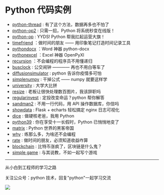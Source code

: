 # Python 代码实例

- [python-thread](https://github.com/JustDoPython/python-examples/tree/master/taiyangxue/python-thread) : 有了这个方法，数据再多也不怕了
- [python-op2](https://github.com/JustDoPython/python-examples/tree/master/taiyangxue/python-op2) : 只需一招，Python 将系统秒变在线版！
- [python-op](https://github.com/JustDoPython/python-examples/tree/master/taiyangxue/python-op) : YYDS! Python 帮我扛起运营大旗！
- [timefriend](https://github.com/JustDoPython/python-examples/tree/master/taiyangxue/timefriend) ：做时间的朋友 —— 用印象笔记打造时间记录工具
- [pythondocx](https://github.com/JustDoPython/python-examples/tree/master/taiyangxue/pythondocx) ：Word 神器 python-docx
- [pythonexcel](https://github.com/JustDoPython/python-examples/tree/master/taiyangxue/pythonxlsx) ：Excel 神器 OpenPyXl
- [recursion](https://github.com/JustDoPython/python-examples/tree/master/taiyangxue/recursion) ：不会编程的程序员不用懂递归
- [busclock](https://github.com/JustDoPython/python-examples/tree/master/taiyangxue/busclock) : 公交闹钟 ———— 再也不用白等车了
- [diffusionsimulator](https://github.com/JustDoPython/python-examples/tree/master/taiyangxue/diffusionsimulator) : python 告诉你疫情多可怕
- [simplenumpy](https://github.com/JustDoPython/python-examples/tree/master/taiyangxue/simplenumpy) : 干掉公式 —— numpy 就要这样学
- [university](https://github.com/JustDoPython/python-examples/tree/master/taiyangxue/university) : 大学大比拼
- [resize](https://github.com/JustDoPython/python-examples/tree/master/taiyangxue/resize) : 老板让很快处理数百图片，我该辞职吗
- [regularinvest](https://github.com/JustDoPython/python-examples/tree/master/taiyangxue/regular_invest) : 定投改变命运？python 帮你解答
- [sandman2](https://github.com/JustDoPython/python-examples/tree/master/taiyangxue/sandman2) : 不用一行代码，用 API 操作数据库，你信吗
- [showdata](https://github.com/JustDoPython/python-examples/tree/master/taiyangxue/showdata) : Flask + echarts 轻松搞定 nginx 日志可视化
- [dice](https://github.com/JustDoPython/python-examples/tree/master/taiyangxue/dice) : 做硬核老爸，我用 Python
- [python39](https://github.com/JustDoPython/python-examples/tree/master/taiyangxue/python39) : 你在享受十一长假时，Python 已悄悄地变了
- [matrix](https://github.com/JustDoPython/python-examples/tree/master/taiyangxue/matrix) : Python 世界的黑客帝国
- [why](https://github.com/JustDoPython/python-examples/tree/master/taiyangxue/why) : 练那么多，为啥还不会编程
- [rate](https://github.com/JustDoPython/python-examples/tree/master/taiyangxue/rate-of-return) : 做时间的朋友，必须知道收益咋算
- [blockchain](https://github.com/JustDoPython/python-examples/tree/master/taiyangxue/blockchain) : 比特币涨疯了，区块链是什么鬼？
- [simple game](https://github.com/JustDoPython/python-examples/tree/master/taiyangxue/simple-game) : 与其说教，不如一起写个游戏

---

从小白到工程师的学习之路

关注公众号：python 技术，回复"python"一起学习交流

![](http://favorites.ren/assets/images/python.jpg)
